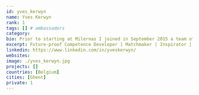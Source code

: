 ```yaml
---
id: yves_kerwyn
name: Yves Kerwyn
rank: 1
tags: [] # ambassadors
category:
bio: Prior to starting at Milernas I joined in September 2015 a team of datacenter, storage, networking and hardware design experts to co-found Green IT Globe.Before that I spent 16 wonderful years at Microsoft. In my last role, partner sales executive, I managed the top Belgian partners for Microsoft’s Cloud Productivity business, leveraging my broad experience as a highly successful solution specialist for Office 365.As a solution specialist I accomplished (1x) +100% and (3x) +150% quota attainment, for which I was rewarded in 2012 with the Microsoft Circle of Excellence Top Attainment Platinum Award.Prior to the solution sales role I was for 5 years a product marketing manager for SharePoint and Office Professional Plus. Main achievement in this role is my leading contribution in developing the SharePoint ecosystem, particularly by devotedly representing Microsoft at virtually all public platforms where collaboration, enterprise content management and enterprise search were debated, directly and indirectly supporting the local SharePoint – and by consequence the Office – revenue growth acceleration. I started at Microsoft in January 1999 as a systems engineer and later developer evangelist, typically spending most of my time preparing and delivering TechNet & MSDN roadshows, covering a wide spectrum of products including Windows Server, SQL Server, Exchange Server, BizTalk Server and all Microsoft programming languages and development tools.In between I was for approximately 4 years a partner technology advisor, supporting the recruitment and development of Microsoft business partners, especially in new business opportunity domains. In this period I gradually converted from being rather technology-oriented to more business-focused, without losing my passion for technology. Before joining Microsoft I worked at Softamed, a computer telephony integration (CTI) start-up. In 1999 I co-founded Artilium, a mobile virtual network enabler (MVNE) spin-off. The internet should treated as a human right for all, and I love contributing to a goal that would make this possible. 
excerpt: Future-proof Competence Developer | Matchmaker | Inspirator | Passionate about People & Technology
linkedin: https://www.linkedin.com/in/yveskerwyn/
websites:
image: ./yves_kerwyn.jpg
projects: []
countries: [Belgium]
cities: [Ghent]
private: 1
---
```


